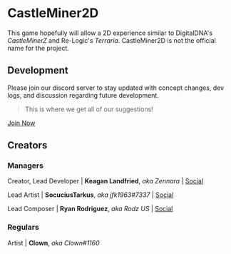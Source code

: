 # CastleMiner2D
This game hopefully will allow a 2D experience similar to DigitalDNA's *CastleMinerZ* and Re-Logic's *Terraria*. 
CastleMiner2D is not the official name for the project.

## Development
Please join our discord server to stay updated with concept changes, dev logs, and discussion regarding future development.
> This is where we get all of our suggestions!

[Join Now](https://discord.gg/xdvHuzcGa9)

## Creators
### Managers
Creator, Lead Developer | **Keagan Landfried**, *aka Zennara* | [Social](https://www.zennara.me)

Lead Artist | **SocuciusTarkus**, *aka jfk1963#7337* | [Social](https://www.instagram.com/socuciustarkustwo/)

Lead Composer | **Ryan Rodriguez**, *aka Rodz US* | [Social](https://instagram.com/ryan_5.slow?igshid=3591j3q7fmix)

### Regulars
Artist | **Clown**, *aka Clown#1160*
